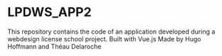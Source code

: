 # LPDWS_APP2

This repository contains the code of an application developed during a webdesign license school project. Built with Vue.js
Made by Hugo Hoffmann and Théau Delaroche
